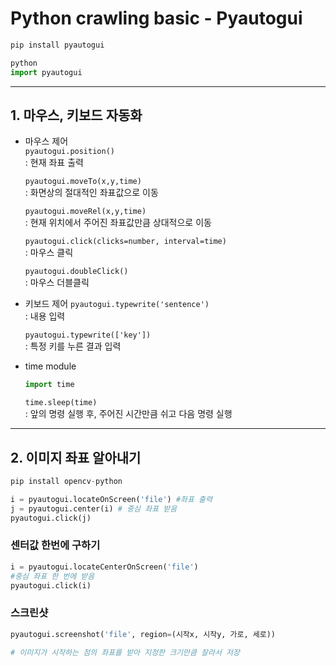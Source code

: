 # Python crawling basic - Pyautogui

```python
pip install pyautogui

python
import pyautogui
```

---

## 1. 마우스, 키보드 자동화

- 마우스 제어  
  `pyautogui.position()`  
  : 현재 좌표 출력

  `pyautogui.moveTo(x,y,time)`  
  : 화면상의 절대적인 좌표값으로 이동

  `pyautogui.moveRel(x,y,time)`  
  : 현재 위치에서 주어진 좌표값만큼 상대적으로 이동

  `pyautogui.click(clicks=number, interval=time)`  
  : 마우스 클릭

  `pyautogui.doubleClick()`  
  : 마우스 더블클릭

- 키보드 제어
  `pyautogui.typewrite('sentence')`  
  : 내용 입력

  `pyautogui.typewrite(['key'])`  
  : 특정 키를 누른 결과 입력

- time module

  ```python
  import time
  ```

  `time.sleep(time)`  
  : 앞의 명령 실행 후, 주어진 시간만큼 쉬고 다음 명령 실행

---

## 2. 이미지 좌표 알아내기

```python
pip install opencv-python

i = pyautogui.locateOnScreen('file') #좌표 출력
j = pyautogui.center(i) # 중심 좌표 받음
pyautogui.click(j)
```

### 센터값 한번에 구하기

```python
i = pyautogui.locateCenterOnScreen('file')
#중심 좌표 한 번에 받음
pyautogui.click(i)
```

### 스크린샷

```python
pyautogui.screenshot('file', region=(시작x, 시작y, 가로, 세로))

# 이미지가 시작하는 점의 좌표를 받아 지정한 크기만큼 잘라서 저장
```
